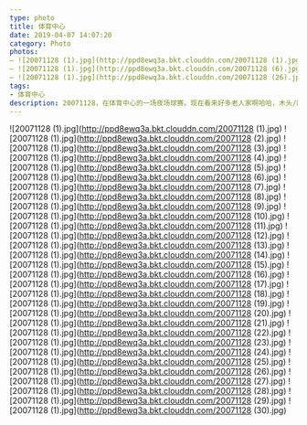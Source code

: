 ```yaml
---
type: photo
title: 体育中心
date: 2019-04-07 14:07:20
category: Photo
photos:
– ![20071128 (1).jpg](http://ppd8ewq3a.bkt.clouddn.com/20071128 (1).jpg)
– ![20071128 (1).jpg](http://ppd8ewq3a.bkt.clouddn.com/20071128 (6).jpg)
– ![20071128 (1).jpg](http://ppd8ewq3a.bkt.clouddn.com/20071128 (26).jpg)
tags:
- 体育中心
description: 20071128，在体育中心的一场夜场球赛。现在看来好多老人家啊哈哈，木头/阿拉/战狼/小鱼/蛋糕/阿彬/翅膀/白云/丫头/强子/古慕/华仔/千里/老黑/阿龙。。。
---
```


![20071128 (1).jpg](http://ppd8ewq3a.bkt.clouddn.com/20071128 (1).jpg)
![20071128 (1).jpg](http://ppd8ewq3a.bkt.clouddn.com/20071128 (2).jpg)
![20071128 (1).jpg](http://ppd8ewq3a.bkt.clouddn.com/20071128 (3).jpg)
![20071128 (1).jpg](http://ppd8ewq3a.bkt.clouddn.com/20071128 (4).jpg)
![20071128 (1).jpg](http://ppd8ewq3a.bkt.clouddn.com/20071128 (5).jpg)
![20071128 (1).jpg](http://ppd8ewq3a.bkt.clouddn.com/20071128 (6).jpg)
![20071128 (1).jpg](http://ppd8ewq3a.bkt.clouddn.com/20071128 (7).jpg)
![20071128 (1).jpg](http://ppd8ewq3a.bkt.clouddn.com/20071128 (8).jpg)
![20071128 (1).jpg](http://ppd8ewq3a.bkt.clouddn.com/20071128 (9).jpg)
![20071128 (1).jpg](http://ppd8ewq3a.bkt.clouddn.com/20071128 (10).jpg)
![20071128 (1).jpg](http://ppd8ewq3a.bkt.clouddn.com/20071128 (11).jpg)
![20071128 (1).jpg](http://ppd8ewq3a.bkt.clouddn.com/20071128 (12).jpg)
![20071128 (1).jpg](http://ppd8ewq3a.bkt.clouddn.com/20071128 (13).jpg)
![20071128 (1).jpg](http://ppd8ewq3a.bkt.clouddn.com/20071128 (14).jpg)
![20071128 (1).jpg](http://ppd8ewq3a.bkt.clouddn.com/20071128 (15).jpg)
![20071128 (1).jpg](http://ppd8ewq3a.bkt.clouddn.com/20071128 (16).jpg)
![20071128 (1).jpg](http://ppd8ewq3a.bkt.clouddn.com/20071128 (17).jpg)
![20071128 (1).jpg](http://ppd8ewq3a.bkt.clouddn.com/20071128 (18).jpg)
![20071128 (1).jpg](http://ppd8ewq3a.bkt.clouddn.com/20071128 (19).jpg)
![20071128 (1).jpg](http://ppd8ewq3a.bkt.clouddn.com/20071128 (20).jpg)
![20071128 (1).jpg](http://ppd8ewq3a.bkt.clouddn.com/20071128 (21).jpg)
![20071128 (1).jpg](http://ppd8ewq3a.bkt.clouddn.com/20071128 (22).jpg)
![20071128 (1).jpg](http://ppd8ewq3a.bkt.clouddn.com/20071128 (23).jpg)
![20071128 (1).jpg](http://ppd8ewq3a.bkt.clouddn.com/20071128 (24).jpg)
![20071128 (1).jpg](http://ppd8ewq3a.bkt.clouddn.com/20071128 (25).jpg)
![20071128 (1).jpg](http://ppd8ewq3a.bkt.clouddn.com/20071128 (26).jpg)
![20071128 (1).jpg](http://ppd8ewq3a.bkt.clouddn.com/20071128 (27).jpg)
![20071128 (1).jpg](http://ppd8ewq3a.bkt.clouddn.com/20071128 (28).jpg)
![20071128 (1).jpg](http://ppd8ewq3a.bkt.clouddn.com/20071128 (29).jpg)
![20071128 (1).jpg](http://ppd8ewq3a.bkt.clouddn.com/20071128 (30).jpg)
